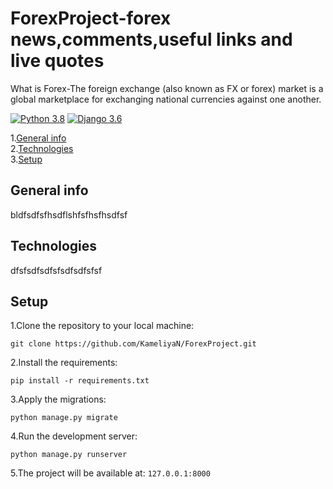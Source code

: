 # ForexProject-forex news,comments,useful links and live quotes
What is Forex-The foreign exchange (also known as FX or forex) market is a global marketplace for exchanging national currencies against one another.

[![Python 3.8](https://img.shields.io/badge/python-3.8-green.svg)](https://www.python.org/)
[![Django 3.6](https://img.shields.io/badge/django-3.1.3-green.svg)](https://www.djangoproject.com/)

1.[General info](#general-info)\
2.[Technologies](#technologies)\
3.[Setup](#setup)
## General info
bldfsdfsfhsdflshfsfhsfhsdfsf
## Technologies
dfsfsdfsdfsfsdfsdfsfsf
## Setup
1.Clone the repository to your local machine:

`git clone https://github.com/KameliyaN/ForexProject.git`

2.Install the requirements:

`pip install -r requirements.txt`

3.Apply the migrations:

 `python manage.py migrate`
 
4.Run the development server:
 
 `python manage.py runserver`

5.The project will be available at: `127.0.0.1:8000`

